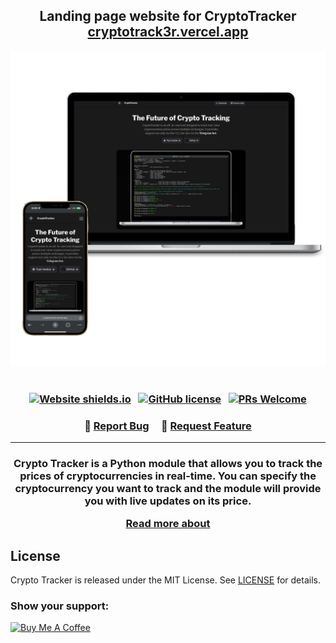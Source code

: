 <h2 align="center">
  Landing page website for CryptoTracker<br/>
  <a href="https://cryptotrack3r.vercel.app/" target="_blank">cryptotrack3r.vercel.app</a>
</h2>
<div align="center">
  <img alt="Demo" src="./img/demo.png"/>
</div>

<br/>

<h3 align="center">

[![Website shields.io](https://img.shields.io/website-up-down-green-red/http/cryptotrack3r.vercel.app.svg)](https://cryptotrack3r.vercel.app/) &nbsp;
[![GitHub license](https://img.shields.io/github/license/7GitGuru/crypto-tracker.svg)](https://github.com/7GirGuru/crypto-tracker/blob/main/LICENSE) &nbsp;
[![PRs Welcome](https://img.shields.io/badge/PRs-welcome-brightgreen.svg?style=flat-square)](https://github.com/7GirGuru/crypto-tracker/)


</h3>

<h3 align="center">
    🔹
    <a href="https://github.com/7GitGuru/landing-cryptotracker/issues">Report Bug</a> &nbsp; &nbsp;
    🔹
    <a href="https://github.com/7GitGuru/landing-cryptotracker/issues">Request Feature</a>
</h3>

----

<h3 align="center">

Crypto Tracker is a Python module that allows you to track the prices of cryptocurrencies in real-time. You can specify the cryptocurrency you want to track and the module will provide you with live updates on its price.

[Read more about](https://github.com/7GitGuru/crypto-tracker)

</h3>

## License

Crypto Tracker is released under the MIT License. See [LICENSE](https://github.com/7GitGuru/crypto-tracker/blob/main/LICENSE) for details.

### Show your support:

[![Buy Me A Coffee](https://www.buymeacoffee.com/assets/img/custom_images/orange_img.png)](https://www.buymeacoffee.com/bohd4n)
